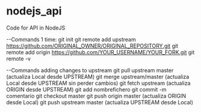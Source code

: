# nodejs_api
Code for API in NodeJS

--Commands 1 time:
git init
git remote add upstream https://github.com/ORIGINAL_OWNER/ORIGINAL_REPOSITORY.git
git remote add origin https://github.com/YOUR_USERNAME/YOUR_FORK.git
git remote -v

--Commands adding changes to upstream
git pull upstream master (actualiza Local desde UPSTREAM)
git merge upstream/master (actualiza Local desde UPSTREAM sin perder cambios)
git fetch upstream (actualiza ORIGIN desde UPSTREAM)
git add nombrefichero
git commit -m comentario
git checkout master
git push origin master (actualiza ORIGIN desde Local)
git push upstream master (actualiza UPSTREAM desde Local)
